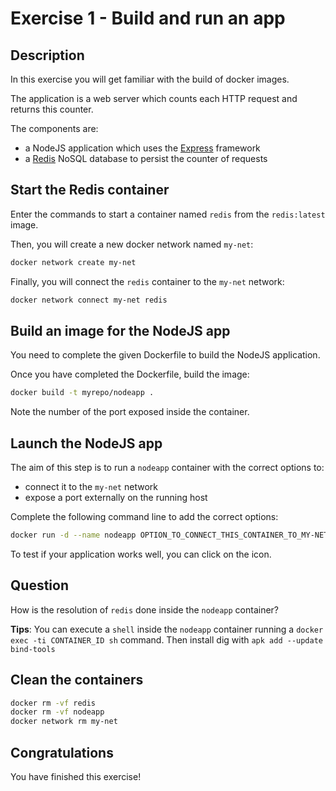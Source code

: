 # Exercise 1 - Build and run an app

<walkthrough-tutorial-duration duration="40.0"></walkthrough-tutorial-duration>

## Description

In this exercise you will get familiar with the build of docker images.

The application is a web server which counts each HTTP request and returns this counter.

The components are:

* a NodeJS application which uses the [Express](http://expressjs.com/) framework
* a [Redis](http://redis.io/) NoSQL database to persist the counter of requests

## Start the Redis container

Enter the commands to start a container named `redis` from the `redis:latest` image.

Then, you will create a new docker network named `my-net`:

```sh
docker network create my-net
```

Finally, you will connect the `redis` container to the `my-net` network:

```sh
docker network connect my-net redis
```

## Build an image for the NodeJS app

You need to complete the given <walkthrough-editor-open-file filePath="Dockerfile">Dockerfile</walkthrough-editor-open-file> to build the NodeJS application.

Once you have completed the Dockerfile, build the image:

```sh
docker build -t myrepo/nodeapp .
```

Note the number of the port exposed inside the container.

## Launch the NodeJS app

The aim of this step is to run a `nodeapp` container with the correct options to:

* connect it to the `my-net` network
* expose a port externally on the running host

Complete the following command line to add the correct options:

```sh
docker run -d --name nodeapp OPTION_TO_CONNECT_THIS_CONTAINER_TO_MY-NET OPTION_TO_EXPOSE_THE_PORT myrepo/nodeapp
```

To test if your application works well, you can click on the <walkthrough-web-preview-icon></walkthrough-web-preview-icon> icon.

## Question

How is the resolution of `redis` done inside the `nodeapp` container?

**Tips**: You can execute a `shell` inside the `nodeapp` container running a `docker exec -ti CONTAINER_ID sh` command. Then install dig with `apk add --update bind-tools`

## Clean the containers

```sh
docker rm -vf redis
docker rm -vf nodeapp
docker network rm my-net
```

## Congratulations

You have finished this exercise!

<walkthrough-conclusion-trophy></walkthrough-conclusion-trophy>
